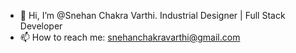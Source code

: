 - 👋 Hi, I’m @Snehan Chakra Varthi. Industrial Designer | Full Stack Developer
- 📫 How to reach me: snehanchakravarthi@gmail.com
<!---
SnehanChakravarthi/SnehanChakravarthi is a ✨ special ✨ repository because its `README.md` (this file) appears on your GitHub profile.
You can click the Preview link to take a look at your changes.
--->
